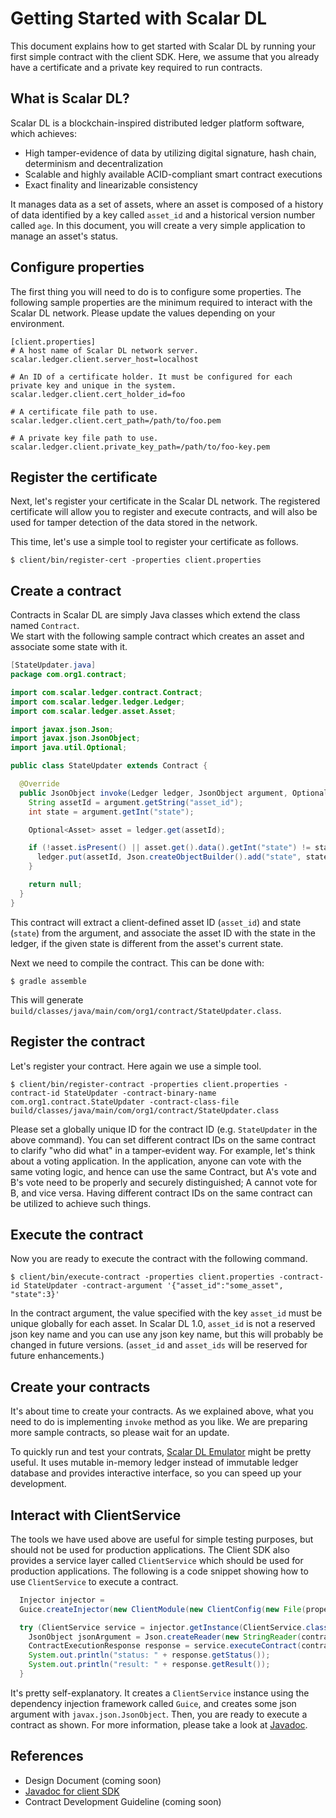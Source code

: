 # Getting Started with Scalar DL

This document explains how to get started with Scalar DL by running your first simple contract with the client SDK.
Here, we assume that you already have a certificate and a private key required to run contracts.

## What is Scalar DL?

Scalar DL is a blockchain-inspired distributed ledger platform software, which achieves:

* High tamper-evidence of data by utilizing digital signature, hash chain, determinism and decentralization
* Scalable and highly available ACID-compliant smart contract executions
* Exact finality and linearizable consistency

It manages data as a set of assets, where an asset is composed of a history of data identified by a key called `asset_id` and a historical version number called `age`.
In this document, you will create a very simple application to manage an asset's status.

## Configure properties

The first thing you will need to do is to configure some properties.
The following sample properties are the minimum required to interact with the Scalar DL network.
Please update the values depending on your environment.
```
[client.properties]
# A host name of Scalar DL network server.
scalar.ledger.client.server_host=localhost

# An ID of a certificate holder. It must be configured for each private key and unique in the system.
scalar.ledger.client.cert_holder_id=foo

# A certificate file path to use.
scalar.ledger.client.cert_path=/path/to/foo.pem

# A private key file path to use. 
scalar.ledger.client.private_key_path=/path/to/foo-key.pem
```

## Register the certificate

Next, let's register your certificate in the Scalar DL network.
The registered certificate will allow you to register and execute contracts, and will also be used for tamper detection of the data stored in the network.

This time, let's use a simple tool to register your certificate as follows.

```
$ client/bin/register-cert -properties client.properties
```

## Create a contract

Contracts in Scalar DL are simply Java classes which extend the class named `Contract`.  
We start with the following sample contract which creates an asset and associate some state with it.

```java
[StateUpdater.java]
package com.org1.contract;

import com.scalar.ledger.contract.Contract;
import com.scalar.ledger.ledger.Ledger;
import com.scalar.ledger.asset.Asset;

import javax.json.Json;
import javax.json.JsonObject;
import java.util.Optional;

public class StateUpdater extends Contract {

  @Override
  public JsonObject invoke(Ledger ledger, JsonObject argument, Optional<JsonObject> properties) {
    String assetId = argument.getString("asset_id");
    int state = argument.getInt("state");

    Optional<Asset> asset = ledger.get(assetId);

    if (!asset.isPresent() || asset.get().data().getInt("state") != state) {
      ledger.put(assetId, Json.createObjectBuilder().add("state", state).build());
    }

    return null;
  }
}
```

This contract will extract a client-defined asset ID (`asset_id`) and state (`state`) from the argument, and associate the asset ID with the state in the ledger, if the given state is different from the asset's current state.

Next we need to compile the contract. This can be done with:
```
$ gradle assemble
```

This will generate `build/classes/java/main/com/org1/contract/StateUpdater.class`.

## Register the contract

Let's register your contract. Here again we use a simple tool.

```
$ client/bin/register-contract -properties client.properties -contract-id StateUpdater -contract-binary-name com.org1.contract.StateUpdater -contract-class-file build/classes/java/main/com/org1/contract/StateUpdater.class
```

Please set a globally unique ID for the contract ID (e.g. `StateUpdater` in the above command).
You can set different contract IDs on the same contract to clarify "who did what" in a tamper-evident way.
For example, let's think about a voting application.
In the application, anyone can vote with the same voting logic, and hence can use the same Contract, but A's vote and B's vote need to be properly and securely distinguished; A cannot vote for B, and vice versa. Having different contract IDs on the same contract can be utilized to achieve such things.

## Execute the contract

Now you are ready to execute the contract with the following command.

```
$ client/bin/execute-contract -properties client.properties -contract-id StateUpdater -contract-argument '{"asset_id":"some_asset", "state":3}'
```

In the contract argument, the value specified with the key `asset_id` must be unique globally for each asset.
In Scalar DL 1.0, `asset_id` is not a reserved json key name and you can use any json key name, but this will probably be changed in future versions.
(`asset_id` and `asset_ids` will be reserved for future enhancements.)

## Create your contracts

It's about time to create your contracts.
As we explained above, what you need to do is implementing `invoke` method as you like.
We are preparing more sample contracts, so please wait for an update.

To quickly run and test your contrats, [Scalar DL Emulator](https://github.com/scalar-labs/scalardl-emulator) might be pretty useful.
It uses mutable in-memory ledger instead of immutable ledger database and provides interactive interface, so you can speed up your development.

## Interact with ClientService 

The tools we have used above are useful for simple testing purposes, but should not be used for production applications. The Client SDK also provides a service layer called `ClientService` which should be used for production applications.
The following is a code snippet showing how to use `ClientService` to execute a contract.

```java
  Injector injector =
  Guice.createInjector(new ClientModule(new ClientConfig(new File(properties))));

  try (ClientService service = injector.getInstance(ClientService.class)) {
    JsonObject jsonArgument = Json.createReader(new StringReader(contractArgument)).readObject();
    ContractExecutionResponse response = service.executeContract(contractId, jsonArgument);
    System.out.println("status: " + response.getStatus());
    System.out.println("result: " + response.getResult());
  }
```

It's pretty self-explanatory. It creates a `ClientService` instance using the dependency injection framework called `Guice`,
and creates some json argument with `javax.json.JsonObject`.
Then, you are ready to execute a contract as shown.
For more information, please take a look at [Javadoc](https://scalar-labs.github.io/scalardl-client-sdk/javadoc/client/).

## References

* Design Document (coming soon)
* [Javadoc for client SDK](https://scalar-labs.github.io/scalardl-client-sdk/javadoc/client/)
* Contract Development Guideline (coming soon)
